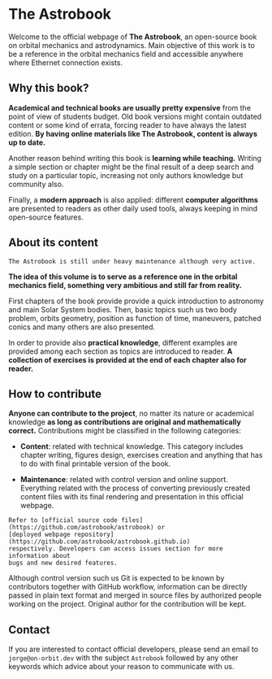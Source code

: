 The Astrobook
=============

Welcome to the official webpage of **The Astrobook**, an open-source book on
orbital mechanics and astrodynamics.  Main objective of this work is to be a
reference in the orbital mechanics field and accessible anywhere where Ethernet
connection exists.


Why this book?
--------------

**Academical and technical books are usually pretty expensive** from the point of
view of students budget. Old book versions might contain outdated content or
some kind of errata, forcing reader to have always the latest edition. **By
having online materials like The Astrobook, content is always up to date.**

Another reason behind writing this book is **learning while teaching.** Writing
a simple section or chapter might be the final result of a deep search and study
on a particular topic, increasing not only authors knowledge but community also.

Finally, a **modern approach** is also applied: different **computer
algorithms** are presented to readers as other daily used tools, always keeping
in mind open-source features.


About its content
-----------------

```{warning}
The Astrobook is still under heavy maintenance although very active.
```

**The idea of this volume is to serve as a reference one in the orbital mechanics
field, something very ambitious and still far from reality.** 

First chapters of the book provide provide a quick introduction to astronomy and
main Solar System bodies. Then, basic topics such us two body problem, orbits
geometry, position as function of time, maneuvers, patched conics and many
others are also presented.

In order to provide also **practical knowledge**, different examples are provided
among each section as topics are introduced to reader. **A collection of exercises
is provided at the end of each chapter also for reader.**


How to contribute
-----------------

**Anyone can contribute to the project**, no matter its nature or academical
knowledge **as long as contributions are original and mathematically correct.**
Contributions might be classified in the following categories:

* **Content**: related with technical knowledge. This category includes chapter
    writing, figures design, exercises creation and anything that has to do with
    final printable version of the book.

* **Maintenance**: related with control version and online support. Everything
    related with the process of converting previously created content files with
    its final rendering and presentation in this official webpage.

```{tip}
Refer to [official source code files](https://github.com/astrobook/astrobook) or
[deployed webpage repository](https://github.com/astrobook/astrobook.github.io)
respectively. Developers can access issues section for more information about
bugs and new desired features.
```

Although control version such us Git is expected to be known by contributors
together with GitHub workflow, information can be directly passed in plain text
format and merged in source files by authorized people working on the project.
Original author for the contribution will be kept. 

Contact
-------

If you are interested to contact official developers, please send an email to
`jorge@on-orbit.dev` with the subject `Astrobook` followed by any other keywords
which advice about your reason to communicate with us.
